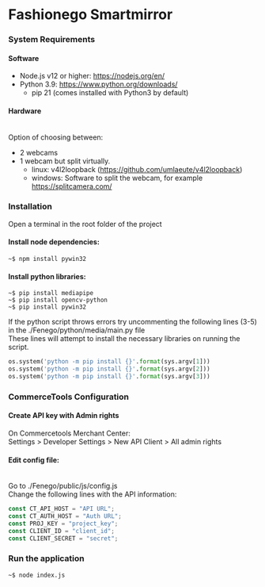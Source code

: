 # Fashionego Smartmirror

### System Requirements
#### Software

- Node.js v12 or higher: https://nodejs.org/en/
- Python 3.9: https://www.python.org/downloads/
  - pip 21 (comes installed with Python3 by default)





#### Hardware
<br/>Option of choosing between:
- 2 webcams
- 1 webcam but split virtually.
   - linux: v4l2loopback (https://github.com/umlaeute/v4l2loopback)
   - windows: Software to split the webcam, for example https://splitcamera.com/

### Installation

Open a terminal in the root folder of the project

#### Install node dependencies:

```console
~$ npm install pywin32
```

#### Install python libraries:
```console
~$ pip install mediapipe
~$ pip install opencv-python
~$ pip install pywin32
```

If the python script throws errors try uncommenting the following lines (3-5) in the ./Fenego/python/media/main.py file
<br/>These lines will attempt to install the necessary libraries on running the script.

```python
os.system('python -m pip install {}'.format(sys.argv[1]))
os.system('python -m pip install {}'.format(sys.argv[2]))
os.system('python -m pip install {}'.format(sys.argv[3]))
```

### CommerceTools Configuration
#### Create API key with Admin rights
On Commercetools Merchant Center:
<br/>Settings > Developer Settings > New API Client > All admin rights
#### Edit config file:
<br/>Go to ./Fenego/public/js/config.js
<br/>Change the following lines with the API information:

```javascript
const CT_API_HOST = "API URL";
const CT_AUTH_HOST = "Auth URL";
const PROJ_KEY = "project_key";
const CLIENT_ID = "client_id";
const CLIENT_SECRET = "secret";
```


### Run the application

```console
~$ node index.js
```
